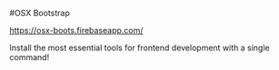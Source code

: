 
#OSX Bootstrap

https://osx-boots.firebaseapp.com/

Install the most essential tools for frontend development with a single command!